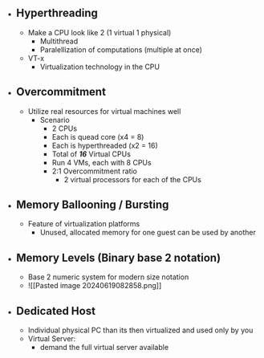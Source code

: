 - ## Hyperthreading
	- Make a CPU look like 2 (1 virtual 1 physical)
		- Multithread
		- Paralellization of computations (multiple at once)
	- VT-x
		- Virtualization technology in the CPU
- ## Overcommitment
	- Utilize real resources for virtual machines well
		- Scenario
			- 2 CPUs
			- Each is quead core (x4 = 8)
			- Each is hyperthreaded (x2 = 16)
			- Total of _**16**_ Virtual CPUs
			- Run 4 VMs, each with 8 CPUs
			- 2:1 Overcommitment ratio
				- 2 virtual processors for each of the CPUs
- ## Memory Ballooning / Bursting
	- Feature of virtualization platforms
		- Unused, allocated memory for one guest can be used by another
- ## Memory Levels (Binary base 2 notation)
	- Base 2 numeric system for modern size notation  
	- ![[Pasted image 20240619082858.png]]
- ## Dedicated Host
	- Individual physical PC than its then virtualized and used only by you
	- Virtual Server:
		- demand the full virtual server available 